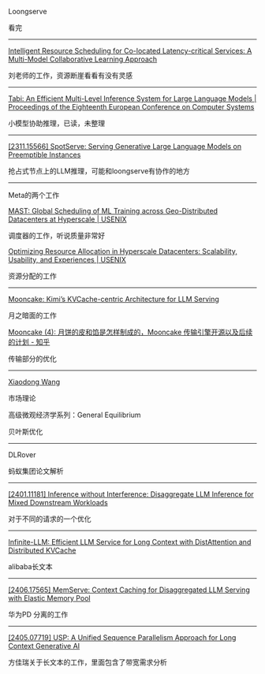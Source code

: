 Loongserve

看完

---

[Intelligent Resource Scheduling for Co-located Latency-critical Services: A Multi-Model Collaborative Learning Approach](https://arxiv.org/abs/1911.13208)

刘老师的工作，资源断崖看看有没有灵感

---

[Tabi: An Efficient Multi-Level Inference System for Large Language Models | Proceedings of the Eighteenth European Conference on Computer Systems](https://dl.acm.org/doi/10.1145/3552326.3587438)

小模型协助推理，已读，未整理

---

[[2311.15566] SpotServe: Serving Generative Large Language Models on Preemptible Instances](https://arxiv.org/abs/2311.15566)

抢占式节点上的LLM推理，可能和loongserve有协作的地方

---

Meta的两个工作

[MAST: Global Scheduling of ML Training across Geo-Distributed Datacenters at Hyperscale | USENIX](https://www.usenix.org/conference/osdi24/presentation/choudhury)

调度器的工作，听说质量非常好

[Optimizing Resource Allocation in Hyperscale Datacenters: Scalability, Usability, and Experiences | USENIX](https://www.usenix.org/conference/osdi24/presentation/kumar)

资源分配的工作

---

[Mooncake: Kimi’s KVCache-centric Architecture for LLM Serving](https://arxiv.org/abs/2407.00079)

月之暗面的工作

[Mooncake (4): 月饼的皮和馅是怎样制成的，Mooncake 传输引擎开源以及后续的计划 - 知乎](https://zhuanlan.zhihu.com/p/9461861451)

传输部分的优化

---

[Xiaodong Wang](https://www.csl.cornell.edu/~xiaodong/#Publications)

市场理论

高级微观经济学系列：General Equilibrium

贝叶斯优化

---

DLRover

蚂蚁集团论文解析

---

[[2401.11181] Inference without Interference: Disaggregate LLM Inference for Mixed Downstream Workloads](https://arxiv.org/abs/2401.11181)

对于不同的请求的一个优化

---

[Infinite-LLM: Efficient LLM Service for Long Context with DistAttention and Distributed KVCache](https://arxiv.org/pdf/2401.02669)

alibaba长文本

---

[[2406.17565] MemServe: Context Caching for Disaggregated LLM Serving with Elastic Memory Pool](https://arxiv.org/abs/2406.17565)

华为PD 分离的工作

---

[[2405.07719] USP: A Unified Sequence Parallelism Approach for Long Context Generative AI](https://arxiv.org/abs/2405.07719)

方佳瑞关于长文本的工作，里面包含了带宽需求分析